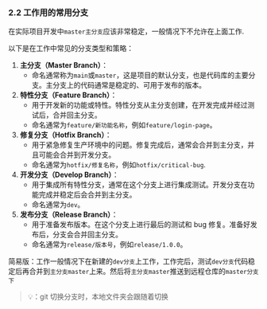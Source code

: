 ### 2.2 工作用的常用分支

在实际项目开发中`master主分支`应该非常稳定，一般情况下不允许在上面工作.

以下是在工作中常见的分支类型和策略：

1. **主分支（Master Branch）**：
   - 命名通常称为`main`或`master`，这是项目的默认分支，也是代码库的主要分支。主分支上的代码通常是稳定的、可用于发布的版本。
2. **特性分支（Feature Branch）**：
   - 用于开发新的功能或特性。特性分支从主分支创建，在开发完成并经过测试后，合并回主分支。
   - 命名通常为`feature/新功能名称`，例如`feature/login-page`。
3. **修复分支（Hotfix Branch）**：
   - 用于紧急修复生产环境中的问题。修复完成后，通常会合并到主分支，并且可能会合并到开发分支。
   - 命名通常为`hotfix/修复名称`，例如`hotfix/critical-bug`.
4. **开发分支（Develop Branch）**：
   - 用于集成所有特性分支，通常在这个分支上进行集成测试。开发分支在功能完成并稳定后会合并到主分支。
   - 命名通常为`dev`。
5. **发布分支（Release Branch）**：
   - 用于准备发布版本。在这个分支上进行最后的测试和 bug 修复。准备好发布后，分支会合并回主分支。
   - 命名通常为`release/版本号`，例如`release/1.0.0`。

简易版：工作一般情况下在新建的`dev分支`上工作，工作完后，测试`dev分支`代码稳定后再合并到`主分支master`上来。然后将`主分支master`推送到远程仓库的`master分支下`

> 💡：git 切换分支时，本地文件夹会跟随着切换
